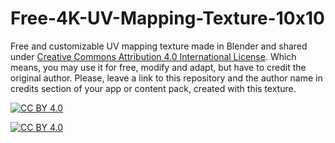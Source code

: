 # Free-4K-UV-Mapping-Texture-10x10
Free and customizable UV mapping texture made in Blender and shared under [Creative Commons Attribution 4.0 International License][cc-by]. Which means, you may use it for free, modify and adapt, but have to credit the original author. Please, leave a link to this repository and the author name in credits section of your app or content pack, created with this texture.

[![CC BY 4.0][cc-by-shield]][cc-by]

[![CC BY 4.0][cc-by-image]][cc-by]

[cc-by]: http://creativecommons.org/licenses/by/4.0/
[cc-by-image]: https://i.creativecommons.org/l/by/4.0/88x31.png
[cc-by-shield]: https://img.shields.io/badge/License-CC%20BY%204.0-lightgrey.svg
